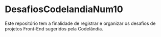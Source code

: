 # DesafiosCodelandiaNum10
Este repositório tem a finalidade de registrar e organizar os desafios de projetos Front-End sugeridos pela Codelândia.
